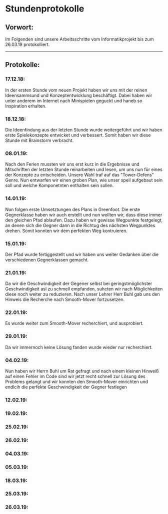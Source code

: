 Stundenprotokolle
=
## Vorwort:
Im Folgenden sind unsere Arbeitsschritte vom Informatikprojekt bis zum 26.03.19 protokolliert.
***
## Protokolle:

### 17.12.18:
In der ersten Stunde vom neuen Projekt haben wir uns mit der reinen Ideensammsund und Konzeptentwicklung beschäftigt.
Dabei haben wir unter anderem im Internet nach Minispielen geguckt und haneb so Inspiration erhalten.

### 18.12.18:
Die  Ideenfindung aus der letzten Stunde wurde weitergeführt und wir haben erste Spielekonzepte entwicket und verbessert.
Somit haben wir diese Stunde mit Brainstorm verbracht.

### 08.01.19:
Nach den Ferien mussten wir uns erst kurz in die Ergebnisse und Mitschriften der letzten Stunde reinarbeiten und lesen, um uns 
nun für eines der Konzepte zu entscheiden. Unsere Wahl traf auf das "Tower-Defens" Genre. Nun entwarfen wir einen groben Plan,
wie unser speil aufgebaut sein soll und welche Komponetnten enthalten sein sollen.

### 14.01.19:
Nun folgen erste Umsetztungen des Plans in Greenfoot. Die erste Gegnerklasse haben wir auch erstellt und nun wollten wir, dass
diese immer den gleichen Pfad ablaufen. Dazu haben wir gewisse Wegpunkte festgelegt, an denen sich die Gegner dann in 
die Richtug des nächsten Wegpunktes drehen. Somit konnten wir dem perfekten Weg kontruieren.

### 15.01.19:
Der Pfad wurde fertiggestellt und wir haben uns weiter Gedanken über die verschiedenen Gegnerklassen gemacht.

### 21.01.19:
Da wir die Geschwindigkeit der Gegener selbst bei geringstmöglichster Geschwindigkeit asl zu schmell empfanden, suhcten wir 
nach Möglichkeiten diese noch weiter zu reduzieren. Nach unser Lehrer Herr Buhl gab uns den Hinweis die Recherche nach 
Smooth-Mover fortzusetzen.

### 22.01.19:
Es wurde weiter zum Smooth-Mover recherchiert, und ausprobiert.

### 29.01.19:
Da wir immernoch keine Lösung fanden wurde wieder nur recherchiert.

### 04.02.19:
Nun haben wir Herrn Buhl um Rat gefragt und nach einem kleinen Hinweiß auf einen Fehler im Code sind wir jetzt recht schnell
zur Lösung des Problems gelangt und wir konnten den Smooth-Mover einrichten und endlcih die perfekte Geschwindigkeit der 
Gegner festlegen

### 12.02.19:

### 19.02.19:

### 25.02.19:

### 26.02.19:

### 04.03.19:

### 05.03.19:

### 18.03.19:

### 25.03.19:

### 26.03.19:
